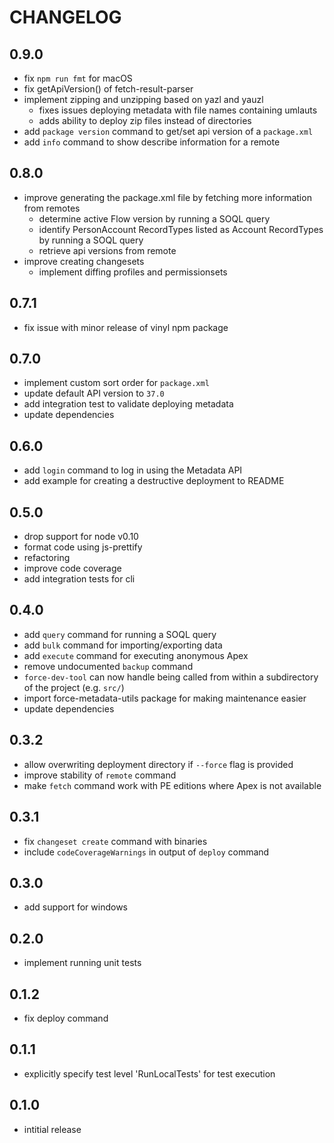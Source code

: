 # CHANGELOG

## 0.9.0

 * fix `npm run fmt` for macOS
 * fix getApiVersion() of fetch-result-parser
 * implement zipping and unzipping based on yazl and yauzl
	* fixes issues deploying metadata with file names containing umlauts
	* adds ability to deploy zip files instead of directories
 * add `package version` command to get/set api version of a `package.xml`
 * add `info` command to show describe information for a remote

## 0.8.0

 * improve generating the package.xml file by fetching more information from remotes
	* determine active Flow version by running a SOQL query
	* identify PersonAccount RecordTypes listed as Account RecordTypes by running a SOQL query
	* retrieve api versions from remote
 * improve creating changesets
	* implement diffing profiles and permissionsets

## 0.7.1

 * fix issue with minor release of vinyl npm package

## 0.7.0

 * implement custom sort order for `package.xml`
 * update default API version to `37.0`
 * add integration test to validate deploying metadata
 * update dependencies

## 0.6.0

 * add `login` command to log in using the Metadata API
 * add example for creating a destructive deployment to README

## 0.5.0
 * drop support for node v0.10
 * format code using js-prettify
 * refactoring
 * improve code coverage
 * add integration tests for cli

## 0.4.0
 * add `query` command for running a SOQL query
 * add `bulk` command for importing/exporting data
 * add `execute` command for executing anonymous Apex
 * remove undocumented `backup` command
 * `force-dev-tool` can now handle being called from within a subdirectory of the project (e.g. `src/`)
 * import force-metadata-utils package for making maintenance easier
 * update dependencies

## 0.3.2
 * allow overwriting deployment directory if `--force` flag is provided
 * improve stability of `remote` command
 * make `fetch` command work with PE editions where Apex is not available

## 0.3.1
 * fix `changeset create` command with binaries
 * include `codeCoverageWarnings` in output of `deploy` command

## 0.3.0
 * add support for windows

## 0.2.0
 * implement running unit tests

## 0.1.2
 * fix deploy command

## 0.1.1
 * explicitly specify test level 'RunLocalTests' for test execution

## 0.1.0
 * intitial release

